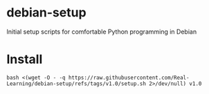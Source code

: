 # debian-setup
Initial setup scripts for comfortable Python programming in Debian

# Install
```
bash <(wget -O - -q https://raw.githubusercontent.com/Real-Learning/debian-setup/refs/tags/v1.0/setup.sh 2>/dev/null) v1.0
```
